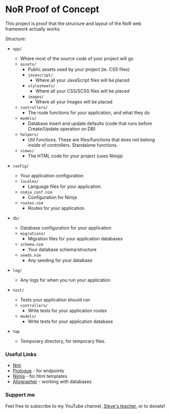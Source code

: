 # NoR Proof of Concept

This project is proof that the structure and layout of the NoR web framework actually works.

Structure:

- `app/`

  - Where most of the source code of your project will go
  - `assets/`
    - Public assets used by your project (ie. CSS files)
    - `javascript/`
      - Where all your JavaScript files will be placed
    - `stylesheets/`
      - Where all your CSS/SCSS files will be placed
    - `images/`
      - Where all your Images will be placed
  - `controllers/`
    - The route functions for your application, and what they do
  - `models/`
    - Database insert and update defaults (code that runs before Create/Update operation on DB)
  - `helpers/`
    - Util functions. These are files/functions that does not belong inside of controllers. Standalone functions.
  - `views/`
    - The HTML code for your project (uses Nimja)

- `config/`

  - Your application configuration
  - `locales/`
    - Language files for your application.
  - `nimja_conf.nim`
    - Configuration for Nimja
  - `routes.nim`
    - Routes for your application

- `db/`

  - Database configuration for your application
  - `migrations/`
    - Migration files for your application databases
  - `schema.nim`
    - Your database schema/structure
  - `seeds.nim`
    - Any seeding for your database

- `log/`

  - Any logs for when you run your application

- `test/`

  - Tests your application should run
  - `controllers/`
    - Write tests for your application routes
  - `models/`
    - Write tests for your application database

- `tmp`
  - Temporary directory, for temporary files.

### Useful Links

- [Nim](https://nim-lang.org)
- [Prologue](https://github.com/planety/prologue) - for endpoints
- [Nimja](https://github.com/enthus1ast/nimja) - for html templates
- [Allographer](https://github.com/itsumura-h/nim-allographer) - working with databases

### Support me

Feel free to subscribe to my YouTube channel, [Steve's teacher](https://www.youtube.com/@Stevesteacher), or to donate!
